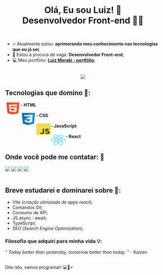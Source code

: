 <h1 align="center">Olá, Eu sou Luiz! 👋 <br> Desenvolvedor Front-end 👨‍💻</h1>
<br>


- 🔥 Atualmente estou: **aprimorando meu conhecimento nas tecnologias que eu já sei**;
- 💼 Estou à procura de vaga: **Desenvolvedor Front-end**;
- 💻 Meu portfólio: **<a href='https://luizmeraki.github.io/LuizPortifolio/' target='_blank'>Luiz Meraki - portfólio</a>**;
<br>


<div align="center">
  <a href="https://github.com/luizmeraki"></a>
  <img height="150em" src="https://github-readme-stats.vercel.app/api/top-langs/?username=LuizMeraki&layout=compact&langs_count=7&theme=radical"/>
</div>


<h2>Tecnologias que domino 🚀:</h2>
<div>
  <strong>- HTML</strong><img align="left" alt="Luiz-HTML" height="40" width="50" src="https://raw.githubusercontent.com/devicons/devicon/master/icons/html5/html5-original.svg">
  <br>
  <br>
  <strong>- CSS</strong><img align="left" alt="Luiz-CSS" height="40" width="50" src="https://raw.githubusercontent.com/devicons/devicon/master/icons/css3/css3-original.svg">
  <br>
  <br>
  <strong>- JavaScript</strong><img align="left" alt="Luiz-JS" height="38" width="48" src="https://raw.githubusercontent.com/devicons/devicon/master/icons/javascript/javascript-original.svg">
  <br>
  <br>
  <strong>- React</strong><img align="left" alt="Luiz-JS" height="38" width="48" src="https://raw.githubusercontent.com/devicons/devicon/master/icons/react/react-original.svg">
</div>
<br>


<h2>Onde você pode me contatar: 📲</h2>    

<div>
  <a href="https://www.linkedin.com/in/luiz-henrique-dev-frontend" target="_blank"><img src="https://img.shields.io/badge/-LinkedIn-%230077B5?style=for-the-badge&logo=linkedin&logoColor=white" target="_blank"></a>
  <a href = "mailto:luizollvrsantos@gmail.com"><img src="https://img.shields.io/badge/-Gmail-%23333?style=for-the-badge&logo=gmail&logoColor=red" target="_blank"></a>
  <a href="https://instagram.com/luizmeraki" target="_blank"><img src="https://img.shields.io/badge/-Instagram-%23E4405F?style=for-the-badge&logo=instagram&logoColor=white" target="_blank"></a>
  <a href='https://luizmeraki.github.io/LuizPortifolio/' target='_blank'><img src='https://img.shields.io/badge/-Portfolio-%230077B5?style=for-the-badge&logo=portfolio&logoColor=white'></a>
</div>
 <br>
 
 
 <h2>Breve estudarei e dominarei sobre 📒:</h2>
 
 <ul>
  <li>Vite (<i>criação otimizada de apps react</i>);</li>
  <li>Comandos Git;</li>
  <li>Consumo de API;</li>
  <li>JS async : await;</li>
  <li>TypeScript;</li>
  <li>SEO (<i>Search Engine Optimization</i>);</li>
 </ul>
 
 
<h3>Filosofia que adquiri para minha vida 💡:</h3>
<em>" Today better than yesterday, tomorrow better than today. "</em> - Kaizen
<br>
<br>

Dito isto, vamos programar! 💻🚀⚡
